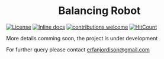 <h1 align=center> Balancing Robot </h1>

[![License](https://img.shields.io/badge/License-Apache%202.0-blue.svg)](https://opensource.org/licenses/Apache-2.0) [![Inline docs](http://inch-ci.org/github/sayederfanarefin/arduino-balancing-robot.svg?branch=master)](http://inch-ci.org/github/sayederfanarefin/arduino-balancing-robot) [![contributions welcome](https://img.shields.io/badge/contributions-welcome-brightgreen.svg?style=flat)](https://github.com/dwyl/esta/issues) [![HitCount](http://hits.dwyl.io/sayederfanarefin/arduino-balancing-robot.svg)](http://hits.dwyl.io/sayederfanarefin/arduino-balancing-robot)

More details comming soon, the project is under development


For further query please contact erfanjordison@gmail.com
